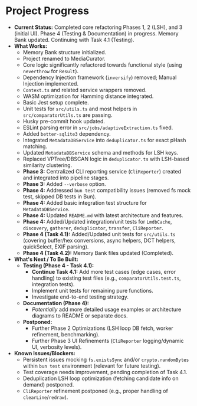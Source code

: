 <!-- Version: 1.8 | Last Updated: 2025-04-06 | Updated By: Cline -->

# Project Progress

- **Current Status:** Completed core refactoring Phases 1, 2 (LSH), and 3 (initial UI). Phase 4 (Testing & Documentation) in progress. Memory Bank updated. Continuing with Task 4.1 (Testing).
- **What Works:**
  - Memory Bank structure initialized.
  - Project renamed to MediaCurator.
  - Core logic significantly refactored towards functional style (using `neverthrow` for `Result`).
  - Dependency Injection framework (`inversify`) removed; Manual Injection implemented.
  - `Context.ts` and related service wrappers removed.
  - WASM optimization for Hamming distance integrated.
  - Basic Jest setup complete.
  - Unit tests for `src/utils.ts` and most helpers in `src/comparatorUtils.ts` are passing.
  - Husky pre-commit hook updated.
  - ESLint parsing error in `src/jobs/adaptiveExtraction.ts` fixed.
  - Added `better-sqlite3` dependency.
  - Integrated `MetadataDBService` into `deduplicator.ts` for exact pHash matching.
  - Updated `MetadataDBService` schema and methods for LSH keys.
  - Replaced VPTree/DBSCAN logic in `deduplicator.ts` with LSH-based similarity clustering.
  - **Phase 3:** Centralized CLI reporting service (`CliReporter`) created and integrated into pipeline stages.
  - **Phase 3:** Added `--verbose` option.
  - **Phase 4:** Addressed `bun test` compatibility issues (removed fs mock test, skipped DB tests in Bun).
  - **Phase 4:** Added basic integration test structure for `MetadataDBService`.
  - **Phase 4:** Updated `README.md` with latest architecture and features.
  - **Phase 4:** Added/Updated integration/unit tests for `LmdbCache`, `discovery`, `gatherer`, `deduplicator`, `transfer`, `CliReporter`.
  - **Phase 4 (Task 4.1):** Added/Updated unit tests for `src/utils.ts` (covering buffer/hex conversions, async helpers, DCT helpers, quickSelect, EXIF parsing).
  - **Phase 4 (Task 4.2):** Memory Bank files updated (Completed).
- **What's Next / To Be Built:**
  - **Testing (Phase 4 - Task 4.1):**
    - **Continue Task 4.1:** Add more test cases (edge cases, error handling) to existing test files (e.g., `comparatorUtils.test.ts`, integration tests).
    - Implement unit tests for remaining pure functions.
    - Investigate end-to-end testing strategy.
  - **Documentation (Phase 4):**
    - *Potentially* add more detailed usage examples or architecture diagrams to README or separate docs.
  - **Postponed:**
    - Further Phase 2 Optimizations (LSH loop DB fetch, worker refinement, benchmarking).
    - Further Phase 3 UI Refinements (`CliReporter` logging/dynamic UI, verbosity levels).
- **Known Issues/Blockers:**
  - Persistent issues mocking `fs.existsSync` and/or `crypto.randomBytes` within `bun test` environment (relevant for future testing).
  - Test coverage needs improvement, pending completion of Task 4.1.
  - Deduplication LSH loop optimization (fetching candidate info on demand) postponed.
  - `CliReporter` refinement postponed (e.g., proper handling of `clearLine`/`redraw`).
